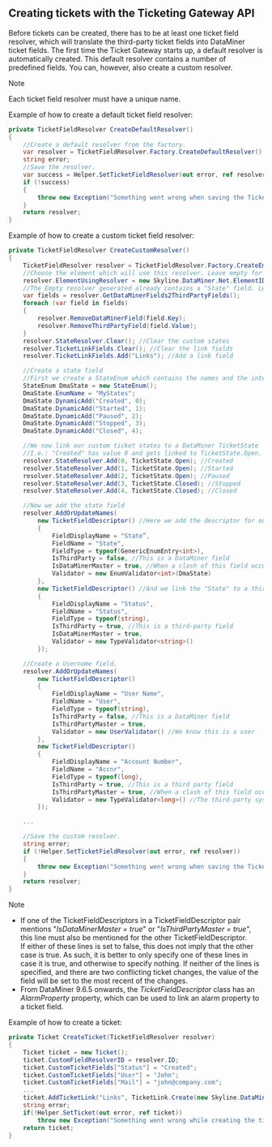 ## Creating tickets with the Ticketing Gateway API

Before tickets can be created, there has to be at least one ticket field resolver, which will translate the third-party ticket fields into DataMiner ticket fields. The first time the Ticket Gateway starts up, a default resolver is automatically created. This default resolver contains a number of predefined fields. You can, however, also create a custom resolver.

> [!NOTE]
> Each ticket field resolver must have a unique name.

Example of how to create a default ticket field resolver:

```cs
private TicketFieldResolver CreateDefaultResolver()
{
    //Create a default resolver from the factory.
    var resolver = TicketFieldResolver.Factory.CreateDefaultResolver();
    string error;
    //Save the resolver.
    var success = Helper.SetTicketFieldResolver(out error, ref resolver);
    if (!success)
    {
        throw new Exception("Something went wrong when saving the TicketFieldResolver: " + error);
    }
    return resolver;
}
```

Example of how to create a custom ticket field resolver:

```cs
private TicketFieldResolver CreateCustomResolver()
{
    TicketFieldResolver resolver = TicketFieldResolver.Factory.CreateEmptyResolver("CustomResolver");
    //Choose the element which will use this resolver. Leave empty for no element
    resolver.ElementUsingResolver = new Skyline.DataMiner.Net.ElementID(123, 456);
    //The Empty resolver generated already contains a "State" field. Let's clear it and make our own.
    var fields = resolver.GetDataMinerFields2ThirdPartyFields();
    foreach (var field in fields)
    {
        resolver.RemoveDataMinerField(field.Key);
        resolver.RemoveThirdPartyField(field.Value);
    }
    resolver.StateResolver.Clear(); //Clear the custom states
    resolver.TicketLinkFields.Clear(); //Clear the link fields
    resolver.TicketLinkFields.Add("Links"); //Add a link field

    //Create a state field
    //First we create a StateEnum which contains the names and the integer values of the states.
    StateEnum DmaState = new StateEnum();
    DmaState.EnumName = "MyStates";
    DmaState.DynamicAdd("Created", 0);
    DmaState.DynamicAdd("Started", 1);
    DmaState.DynamicAdd("Paused", 2);
    DmaState.DynamicAdd("Stopped", 3);
    DmaState.DynamicAdd("Closed", 4);

    //We now link our custom ticket states to a DataMiner TicketState
    //I.e.: "Created" has value 0 and gets linked to TicketState.Open.
    resolver.StateResolver.Add(0, TicketState.Open); //Created
    resolver.StateResolver.Add(1, TicketState.Open); //Started
    resolver.StateResolver.Add(2, TicketState.Open); //Paused
    resolver.StateResolver.Add(3, TicketState.Closed); //Stopped
    resolver.StateResolver.Add(4, TicketState.Closed); //Closed

    //Now we add the state field
    resolver.AddOrUpdateNames(
        new TicketFieldDescriptor() //Here we add the descriptor for our "State" field
        {
            FieldDisplayName = "State”,
            FieldName = "State",
            FieldType = typeof(GenericEnumEntry<int>),
            IsThirdParty = false, //This is a DataMiner field
            IsDataMinerMaster = true, //When a clash of this field occurs, the value set by DataMiner is used
            Validator = new EnumValidator<int>(DmaState)
        },
        new TicketFieldDescriptor() //And we link the "State" to a third-party field "Status"
        {
            FieldDisplayName = "Status",
            FieldName = "Status",
            FieldType = typeof(string),
            IsThirdParty = true, //This is a third-party field
            IsDataMinerMaster = true,
            Validator = new TypeValidator<string>()
        });

    //Create a Username field.
    resolver.AddOrUpdateNames(
        new TicketFieldDescriptor()
        {
            FieldDisplayName = "User Name",
            FieldName = "User",
            FieldType = typeof(string),
            IsThirdParty = false, //This is a DataMiner field
            IsThirdPartyMaster = true,
            Validator = new UserValidator() //We know this is a user
        },
        new TicketFieldDescriptor()
        {
            FieldDisplayName = "Account Number",
            FieldName = "Accnr",
            FieldType = typeof(long),
            IsThirdParty = true, //This is a third party field
            IsThirdPartyMaster = true, //When a clash of this field occurs, the value set by the  element is used.
            Validator = new TypeValidator<long>() //The third-party system uses an account number instead of a user.
        });

    ...

    //Save the custom resolver.
    string error;
    if (!Helper.SetTicketFieldResolver(out error, ref resolver))
    {
        throw new Exception("Something went wrong when saving the TicketFieldResolver: " + error);
    }
    return resolver;
}
```

> [!NOTE]
> -  If one of the TicketFieldDescriptors in a TicketFieldDescriptor pair mentions "*IsDataMinerMaster = true*" or "*IsThirdPartyMaster = true*", this line must also be mentioned for the other TicketFieldDescriptor.<br>If either of these lines is set to false, this does not imply that the other case is true. As such, it is better to only specify one of these lines in case it is true, and otherwise to specify nothing. If neither of the lines is specified, and there are two conflicting ticket changes, the value of the field will be set to the most recent of the changes.
> -  From DataMiner 9.6.5 onwards, the *TicketFieldDescriptor* class has an *AlarmProperty* property, which can be used to link an alarm property to a ticket field.

Example of how to create a ticket:

```cs
private Ticket CreateTicket(TicketFieldResolver resolver)
{
    Ticket ticket = new Ticket();
    ticket.CustomFieldResolverID = resolver.ID;
    ticket.CustomTicketFields["Status"] = "Created";
    ticket.CustomTicketFields["User"] = "John";
    ticket.CustomTicketFields["Mail"] = "john@company.com";
    ...
    ticket.AddTicketLink("Links", TicketLink.Create(new Skyline.DataMiner.Net.ElementID(123, 456)) );
    string error;
    if(!Helper.SetTicket(out error, ref ticket))
        throw new Exception("Something went wrong while creating the ticket: " + error);
    return ticket;
}
```
